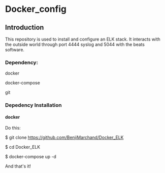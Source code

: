 # Docker_config

## Introduction
This repository is used to install and configure an ELK stack. It interacts with the outside world through port 4444 syslog and 5044 with the beats software.

### Dependency:
docker

docker-compose

git

### Depedency Installation
#### docker


Do this:

$ git clone https://github.com/BenjiMarchand/Docker_ELK

$ cd Docker_ELK 

$ docker-compose up -d

And that's it!
